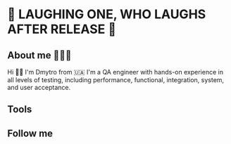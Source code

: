 
   # 🐞 LAUGHING ONE, WHO LAUGHS AFTER RELEASE 🐞 #  

## About me 👨🏼‍💻
Hi 👋🏼 I'm Dmytro from 🇺🇦 
I'm a QA engineer with hands-on experience in all levels of testing, including performance, functional, integration, system, and user acceptance.
## Tools

## Follow me
